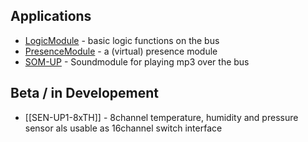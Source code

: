 ## Applications

* [LogicModule](https://github.com/OpenKNX/OAM-LogicModule) - basic logic functions on the bus
* [PresenceModule](https://github.com/OpenKNX/OAM-PresenceModule) - a (virtual) presence module
* [SOM-UP](https://github.com/OpenKNX/SOM-UP) - Soundmodule for playing mp3 over the bus

## Beta / in Developement

* [[SEN-UP1-8xTH]] - 8channel temperature, humidity and pressure sensor als usable as 16channel switch interface